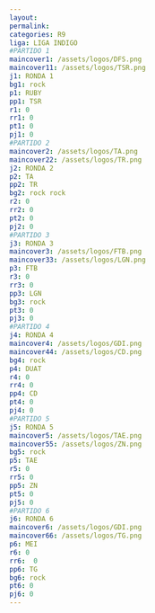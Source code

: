 ```yaml
---
layout: 
permalink: 
categories: R9
liga: LIGA INDIGO
#PARTIDO 1
maincover1: /assets/logos/DFS.png
maincover11: /assets/logos/TSR.png
j1: RONDA 1
bg1: rock
p1: RUBY
pp1: TSR
r1: 0
rr1: 0
pt1: 0
pj1: 0
#PARTIDO 2
maincover2: /assets/logos/TA.png
maincover22: /assets/logos/TR.png
j2: RONDA 2
p2: TA
pp2: TR
bg2: rock rock
r2: 0
rr2: 0
pt2: 0
pj2: 0
#PARTIDO 3
j3: RONDA 3
maincover3: /assets/logos/FTB.png
maincover33: /assets/logos/LGN.png
p3: FTB
r3: 0
rr3: 0
pp3: LGN
bg3: rock
pt3: 0
pj3: 0
#PARTIDO 4
j4: RONDA 4
maincover4: /assets/logos/GDI.png
maincover44: /assets/logos/CD.png
bg4: rock 
p4: DUAT
r4: 0
rr4: 0
pp4: CD
pt4: 0
pj4: 0
#PARTIDO 5
j5: RONDA 5
maincover5: /assets/logos/TAE.png
maincover55: /assets/logos/ZN.png
bg5: rock 
p5: TAE
r5: 0
rr5: 0
pp5: ZN
pt5: 0
pj5: 0
#PARTIDO 6
j6: RONDA 6
maincover6: /assets/logos/GDI.png
maincover66: /assets/logos/TG.png
p6: MEI
r6: 0
rr6:  0
pp6: TG
bg6: rock
pt6: 0
pj6: 0
---
```

